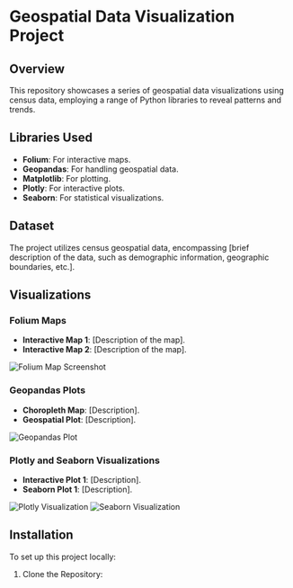 # Geospatial Data Visualization Project

## Overview
This repository showcases a series of geospatial data visualizations using census data, employing a range of Python libraries to reveal patterns and trends.

## Libraries Used
- **Folium**: For interactive maps.
- **Geopandas**: For handling geospatial data.
- **Matplotlib**: For plotting.
- **Plotly**: For interactive plots.
- **Seaborn**: For statistical visualizations.

## Dataset
The project utilizes census geospatial data, encompassing [brief description of the data, such as demographic information, geographic boundaries, etc.].

## Visualizations

### Folium Maps
- **Interactive Map 1**: [Description of the map].
- **Interactive Map 2**: [Description of the map].

![Folium Map Screenshot](URL_of_Folium_Map_Screenshot)

### Geopandas Plots
- **Choropleth Map**: [Description].
- **Geospatial Plot**: [Description].

![Geopandas Plot](URL_of_Geopandas_Plot)

### Plotly and Seaborn Visualizations
- **Interactive Plot 1**: [Description].
- **Seaborn Plot 1**: [Description].

![Plotly Visualization](URL_of_Plotly_Visualization)
![Seaborn Visualization](URL_of_Seborn_Visualization)

## Installation
To set up this project locally:

1. Clone the Repository:
